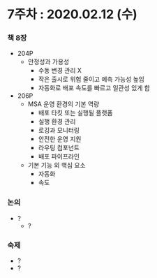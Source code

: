 7주차 : 2020.02.12 (수)
=============

### 책 8장
* 204P
  * 안정성과 가용성
    * 수동 변경 관리 X
    * 작은 출시로 위험 줄이고 예측 가능성 높임
    * 자동화로 배포 속도를 빠르고 일관성 있게 함
* 206P
  * MSA 운영 환경의 기본 역량
    * 배포 타킷 또는 실행될 플랫폼
    * 실행 환경 관리
    * 로깅과 모니터링
    * 안전한 운영 지원
    * 라우팅 컴포넌트
    * 배포 파이프라인
  * 기본 기능 외 핵심 요소
    * 자동화
    * 속도

### 논의
* ?
  * ?

### 숙제
* ?
* ?
